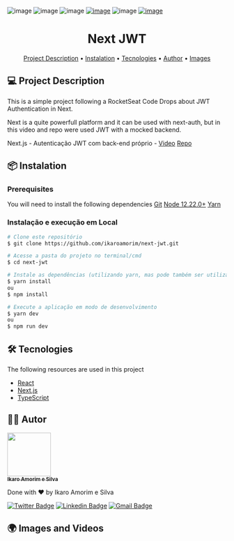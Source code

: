 ![image](https://img.shields.io/badge/next.js-000000?style=for-the-badge&logo=next.js&logoColor=white)
![image](https://img.shields.io/badge/React-20232A?style=for-the-badge&logo=react&logoColor=61DAFB)
![image](https://img.shields.io/github/repo-size/ikaroamorim/next-jwt)
[![image](https://img.shields.io/github/last-commit/ikaroamorim/next-jwt)](https://github.com/ikaroamorim/next-jwt/commits/master)
![image](https://img.shields.io/badge/license-MIT-brightgreen)
[![image](https://img.shields.io/github/stars/ikaroamorim/next-jwt?style=social)](https://github.com/ikaroamorim/next-jwt/stargazers)

<h1 align="center">Next JWT</h1>

<p align="center">
 <a href="#description">Project Description</a> •
 <a href="#instalation">Instalation</a> • 
 <a href="#technologies">Tecnologies</a> • 
 <a href="#autor">Author</a> • 
 <a href="#images">Images</a>
</p>

<a name="description"></a>
## 💻 Project Description
<p> This is a simple project following a RocketSeat Code Drops about JWT Authentication in Next.</p>
<p> Next is a quite powerfull platform and it can be used with next-auth, but in this video and repo were used JWT with a mocked backend.</p>

Next.js - Autenticação JWT com back-end próprio -  [Video](https://www.youtube.com/watch?v=pvrKHpXGO8E&list=WL&index=1) [Repo](https://github.com/rocketseat-content/youtube-next-auth-jwt)

<a name="instalation"></a>
## 📦 Instalation

### Prerequisites
You will need to install the following dependencies
[Git](https://git-scm.com)
[Node 12.22.0+](https://nodejs.org/en/)
[Yarn](https://yarnpkg.com/)

### Instalação e execução em Local

```bash
# Clone este repositório
$ git clone https://github.com/ikaroamorim/next-jwt.git

# Acesse a pasta do projeto no terminal/cmd
$ cd next-jwt

# Instale as dependências (utilizando yarn, mas pode também ser utilizado o npm)
$ yarn install
ou 
$ npm install

# Execute a aplicação em modo de desenvolvimento
$ yarn dev
ou 
$ npm run dev
```



<a name="technologies"></a>
## 🛠 Tecnologies

The following resources are used in this project

- [React](https://pt-br.reactjs.org/)
- [Next.js](https://nextjs.org/)
- [TypeScript](https://www.typescriptlang.org/)

<a name="autor"></a>
## 👨‍💻 Autor
<a href="https://www.linkedin.com/in/ikaroamorimesilva/">
 <img style="borderRadius: 50%;" src="https://github.com/ikaroamorim.png" width="100px;" alt=""/>
 <br />
 <sub><b>Ikaro Amorim e Silva</b></sub>
 </a>

Done with ❤️ by Ikaro Amorim e Silva

[![Twitter Badge](https://img.shields.io/badge/-@ikaroamorim-1ca0f1?style=flat-square&labelColor=1ca0f1&logo=twitter&logoColor=white&link=https://twitter.com/ikaroamorim)](https://twitter.com/ikaroamorim) [![Linkedin Badge](https://img.shields.io/badge/-Ikaro-blue?style=flat-square&logo=Linkedin&logoColor=white&link=https://www.linkedin.com/in/ikaroamorimesilva/)](https://www.linkedin.com/in/ikaroamorimesilva/) 
[![Gmail Badge](https://img.shields.io/badge/-ikaro.amorim@gmail.com-c14438?style=flat-square&logo=Gmail&logoColor=white&link=mailto:ikaro.amorim@gmail.com)](mailto:ikaro.amorim@gmail.com)

<a name="images"></a>
## 🌍 Images and Videos

